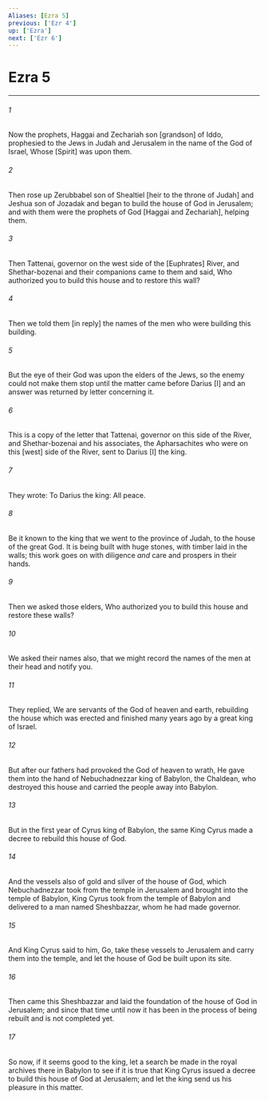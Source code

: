 ```yaml
---
Aliases: [Ezra 5]
previous: ['Ezr 4']
up: ['Ezra']
next: ['Ezr 6']
---
```

# Ezra 5

***














###### 1 






Now the prophets, Haggai and Zechariah son [grandson] of Iddo, prophesied to the Jews in Judah and Jerusalem in the name of the God of Israel, Whose [Spirit] was upon them. 













###### 2 






Then rose up Zerubbabel son of Shealtiel [heir to the throne of Judah] and Jeshua son of Jozadak and began to build the house of God in Jerusalem; and with them were the prophets of God [Haggai and Zechariah], helping them. 













###### 3 






Then Tattenai, governor on the west side of the [Euphrates] River, and Shethar-bozenai and their companions came to them and said, Who authorized you to build this house and to restore this wall? 













###### 4 






Then we told them [in reply] the names of the men who were building this building. 













###### 5 






But the eye of their God was upon the elders of the Jews, so the enemy could not make them stop until the matter came before Darius [I] and an answer was returned by letter concerning it. 













###### 6 






This is a copy of the letter that Tattenai, governor on this side of the River, and Shethar-bozenai and his associates, the Apharsachites who were on this [west] side of the River, sent to Darius [I] the king. 













###### 7 






They wrote: To Darius the king: All peace. 













###### 8 






Be it known to the king that we went to the province of Judah, to the house of the great God. It is being built with huge stones, with timber laid in the walls; this work goes on with diligence _and_ care and prospers in their hands. 













###### 9 






Then we asked those elders, Who authorized you to build this house and restore these walls? 













###### 10 






We asked their names also, that we might record the names of the men at their head and notify you. 













###### 11 






They replied, We are servants of the God of heaven and earth, rebuilding the house which was erected and finished many years ago by a great king of Israel. 













###### 12 






But after our fathers had provoked the God of heaven to wrath, He gave them into the hand of Nebuchadnezzar king of Babylon, the Chaldean, who destroyed this house and carried the people away into Babylon. 













###### 13 






But in the first year of Cyrus king of Babylon, the same King Cyrus made a decree to rebuild this house of God. 













###### 14 






And the vessels also of gold and silver of the house of God, which Nebuchadnezzar took from the temple in Jerusalem and brought into the temple of Babylon, King Cyrus took from the temple of Babylon and delivered to a man named Sheshbazzar, whom he had made governor. 













###### 15 






And King Cyrus said to him, Go, take these vessels to Jerusalem and carry them into the temple, and let the house of God be built upon its site. 













###### 16 






Then came this Sheshbazzar and laid the foundation of the house of God in Jerusalem; and since that time until now it has been in the process of being rebuilt and is not completed yet. 













###### 17 






So now, if it seems good to the king, let a search be made in the royal archives there in Babylon to see if it is true that King Cyrus issued a decree to build this house of God at Jerusalem; and let the king send us his pleasure in this matter.
